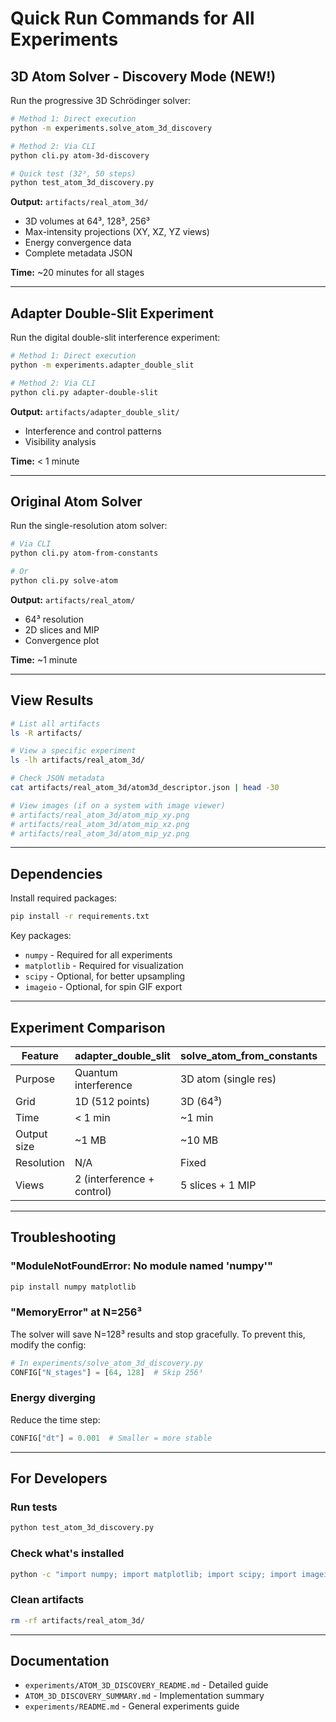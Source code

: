 # Quick Run Commands for All Experiments

## 3D Atom Solver - Discovery Mode (NEW!)

Run the progressive 3D Schrödinger solver:

```bash
# Method 1: Direct execution
python -m experiments.solve_atom_3d_discovery

# Method 2: Via CLI
python cli.py atom-3d-discovery

# Quick test (32³, 50 steps)
python test_atom_3d_discovery.py
```

**Output:** `artifacts/real_atom_3d/`
- 3D volumes at 64³, 128³, 256³
- Max-intensity projections (XY, XZ, YZ views)
- Energy convergence data
- Complete metadata JSON

**Time:** ~20 minutes for all stages

---

## Adapter Double-Slit Experiment

Run the digital double-slit interference experiment:

```bash
# Method 1: Direct execution
python -m experiments.adapter_double_slit

# Method 2: Via CLI
python cli.py adapter-double-slit
```

**Output:** `artifacts/adapter_double_slit/`
- Interference and control patterns
- Visibility analysis

**Time:** < 1 minute

---

## Original Atom Solver

Run the single-resolution atom solver:

```bash
# Via CLI
python cli.py atom-from-constants

# Or
python cli.py solve-atom
```

**Output:** `artifacts/real_atom/`
- 64³ resolution
- 2D slices and MIP
- Convergence plot

**Time:** ~1 minute

---

## View Results

```bash
# List all artifacts
ls -R artifacts/

# View a specific experiment
ls -lh artifacts/real_atom_3d/

# Check JSON metadata
cat artifacts/real_atom_3d/atom3d_descriptor.json | head -30

# View images (if on a system with image viewer)
# artifacts/real_atom_3d/atom_mip_xy.png
# artifacts/real_atom_3d/atom_mip_xz.png
# artifacts/real_atom_3d/atom_mip_yz.png
```

---

## Dependencies

Install required packages:

```bash
pip install -r requirements.txt
```

Key packages:
- `numpy` - Required for all experiments
- `matplotlib` - Required for visualization
- `scipy` - Optional, for better upsampling
- `imageio` - Optional, for spin GIF export

---

## Experiment Comparison

| Feature | adapter_double_slit | solve_atom_from_constants | solve_atom_3d_discovery |
|---------|-------------------|-------------------------|------------------------|
| Purpose | Quantum interference | 3D atom (single res) | 3D atom (progressive) |
| Grid | 1D (512 points) | 3D (64³) | 3D (64³→128³→256³) |
| Time | < 1 min | ~1 min | ~20 min |
| Output size | ~1 MB | ~10 MB | ~440 MB |
| Resolution | N/A | Fixed | Progressive |
| Views | 2 (interference + control) | 5 slices + 1 MIP | 3 orthogonal MIPs |

---

## Troubleshooting

### "ModuleNotFoundError: No module named 'numpy'"

```bash
pip install numpy matplotlib
```

### "MemoryError" at N=256³

The solver will save N=128³ results and stop gracefully.
To prevent this, modify the config:

```python
# In experiments/solve_atom_3d_discovery.py
CONFIG["N_stages"] = [64, 128]  # Skip 256³
```

### Energy diverging

Reduce the time step:

```python
CONFIG["dt"] = 0.001  # Smaller = more stable
```

---

## For Developers

### Run tests

```bash
python test_atom_3d_discovery.py
```

### Check what's installed

```bash
python -c "import numpy; import matplotlib; import scipy; import imageio; print('All packages available')"
```

### Clean artifacts

```bash
rm -rf artifacts/real_atom_3d/
```

---

## Documentation

- `experiments/ATOM_3D_DISCOVERY_README.md` - Detailed guide
- `ATOM_3D_DISCOVERY_SUMMARY.md` - Implementation summary
- `experiments/README.md` - General experiments guide
